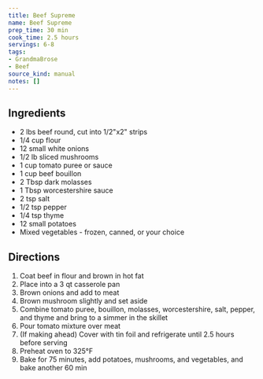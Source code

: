 ```yaml
---
title: Beef Supreme
name: Beef Supreme
prep_time: 30 min
cook_time: 2.5 hours
servings: 6-8
tags:
- GrandmaBrose
- Beef
source_kind: manual
notes: []
---
```


## Ingredients
- 2 lbs beef round, cut into 1/2"x2" strips
- 1/4 cup flour
- 12 small white onions
- 1/2 lb sliced mushrooms
- 1 cup tomato puree or sauce
- 1 cup beef bouillon
- 2 Tbsp dark molasses
- 1 Tbsp worcestershire sauce
- 2 tsp salt
- 1/2 tsp pepper
- 1/4 tsp thyme
- 12 small potatoes
- Mixed vegetables - frozen, canned, or your choice


## Directions
1. Coat beef in flour and brown in hot fat
2. Place into a 3 qt casserole pan
3. Brown onions and add to meat
4. Brown mushroom slightly and set aside
5. Combine tomato puree, bouillon, molasses, worcestershire, salt, pepper, and thyme and bring to a simmer in the skillet
6. Pour tomato mixture over meat
7. (If making ahead) Cover with tin foil and refrigerate until 2.5 hours before serving
8. Preheat oven to 325°F
9. Bake for 75 minutes, add potatoes, mushrooms, and vegetables, and bake another 60 min
